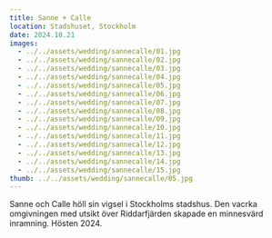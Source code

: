 ```yaml
---
title: Sanne + Calle
location: Stadshuset, Stockholm
date: 2024.10.21
images:
  - ../../assets/wedding/sannecalle/01.jpg
  - ../../assets/wedding/sannecalle/02.jpg
  - ../../assets/wedding/sannecalle/03.jpg
  - ../../assets/wedding/sannecalle/04.jpg
  - ../../assets/wedding/sannecalle/05.jpg
  - ../../assets/wedding/sannecalle/06.jpg
  - ../../assets/wedding/sannecalle/07.jpg
  - ../../assets/wedding/sannecalle/08.jpg
  - ../../assets/wedding/sannecalle/09.jpg
  - ../../assets/wedding/sannecalle/10.jpg
  - ../../assets/wedding/sannecalle/11.jpg
  - ../../assets/wedding/sannecalle/12.jpg
  - ../../assets/wedding/sannecalle/13.jpg
  - ../../assets/wedding/sannecalle/14.jpg
  - ../../assets/wedding/sannecalle/15.jpg
thumb: ../../assets/wedding/sannecalle/05.jpg
---
```


Sanne och Calle höll sin vigsel i Stockholms stadshus. Den vacrka omgivningen med utsikt över Riddarfjärden skapade en minnesvärd inramning. Hösten 2024.
